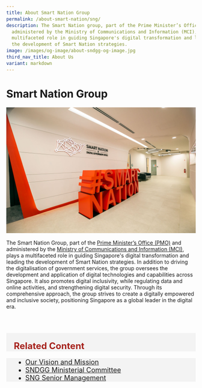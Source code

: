 ```yaml
---
title: About Smart Nation Group
permalink: /about-smart-nation/sng/
description: The Smart Nation group, part of the Prime Minister’s Office and
  administered by the Ministry of Communications and Information (MCI), plays a
  multifaceted role in guiding Singapore's digital transformation and leading
  the development of Smart Nation strategies.
image: /images/og-image/about-sndgg-og-image.jpg
third_nav_title: About Us
variant: markdown
---
```

# Smart Nation Group

![Smart Nation and Digital Government Office (SNDGO)](/images/abt-smart-nation/sndgo_office_01.jpg)

The Smart Nation Group, part of the <a href="https://www.pmo.gov.sg/" target="_blank">Prime Minister’s Office (PMO)</a> and administered by the <a href="https://www.mci.gov.sg/" target="_blank">Ministry of Communications and Information (MCI)</a>, plays a multifaceted role in guiding Singapore's digital transformation and leading the development of Smart Nation strategies. In addition to driving the digitalisation of government services, the group oversees the development and application of digital technologies and capabilities across Singapore. It also promotes digital inclusivity, while regulating data and online activities, and strengthening digital security. Through its comprehensive approach, the group strives to create a digitally empowered and inclusive society, positioning Singapore as a global leader in the digital era.

<br><br>

<div class="row" style="font-size:24px; font-weight: 700; color: #a6221c; background-color: #f3f3f3; padding: 20px 0px 0px 20px;"> Related Content</div>

<div class="row" style="font-size:18px ;background-color: #f3f3f3; padding: 0px 25px 0px 20px;">
	<ul>
		<li><a href="/about-smart-nation/vision-mission">Our Vision and Mission</a></li>
<li><a href="/about-smart-nation/ministerial-committee">SNDGG Ministerial Committee</a></li><a href="/about-smart-nation/ministerial-committee">
</a><li><a href="/about-smart-nation/ministerial-committee"></a><a href="/about-smart-nation/senior-management/">SNG Senior Management</a></li>
	</ul>
</div>
